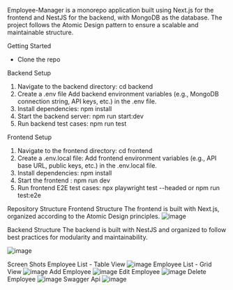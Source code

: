 Employee-Manager is a monorepo application built using Next.js for the frontend and NestJS for the backend, with MongoDB as the database. The project follows the Atomic Design pattern to ensure a scalable and maintainable structure.

Getting Started
* Clone the repo

Backend Setup
1. Navigate to the backend directory:
   cd backend
2. Create a .env file
  Add backend environment variables (e.g., MongoDB connection string, API keys, etc.) in the .env file.
3. Install dependencies:
  npm install
4. Start the backend server:
  npm run start:dev
5. Run backend test cases:
  npm run test

Frontend Setup

1. Navigate to the frontend directory:
  cd frontend
2. Create a .env.local file:
  Add frontend environment variables (e.g., API base URL, public keys, etc.) in the .env.local file.
3. Install dependencies:
 npm install
4. Start the frontend :
 npm run dev
5. Run frontend E2E test cases:
 npx playwright test --headed or npm run test:e2e

Repository Structure
Frontend Structure
The frontend is built with Next.js, organized according to the Atomic Design principles.
![image](https://github.com/user-attachments/assets/fafae7e0-d659-48d8-8c64-33f9968794fe)

Backend Structure
The backend is built with NestJS and organized to follow best practices for modularity and maintainability.

![image](https://github.com/user-attachments/assets/54e0f049-7fb6-4002-a21b-3527b8bf6275)

Screen Shots 
Employee List - Table View
![image](https://github.com/user-attachments/assets/163513fd-8721-4aea-aad9-b0304af1e04b)
Employee List - Grid View
![image](https://github.com/user-attachments/assets/ed9337f8-1176-400d-84a8-72eb2108ab69)
Add Employee 
![image](https://github.com/user-attachments/assets/c968cb75-5fec-44d3-9d69-8725f8c24646)
Edit Employee
![image](https://github.com/user-attachments/assets/76f3ac81-bc24-4c99-9c33-e6ce7e53d9d7)
Delete Employee
![image](https://github.com/user-attachments/assets/1cd73ebd-4a2e-4318-9df3-3f909e71babe)
Swagger Api
![image](https://github.com/user-attachments/assets/e68724b3-2f67-432d-b07a-af3ca5b4e812)



